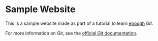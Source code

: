 # Sample Website

This is a sample website made as part of a tutorial to learn [enough](http://learnenough.com) *Git*.

For more information on Git, see the
[official Git documentation](https://git-scm.com/).
